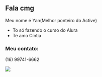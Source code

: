 ## Fala cmg

Meu nome é Yan(Melhor ponteiro do Active)

- To só fazendo o curso do Alura
- Te amo Cíntia



### Meu contato:

(16) 99741-6662

![](https://media1.tenor.com/m/8_Z8H7I6YKoAAAAd/bolsonaro-gamer.gif)

